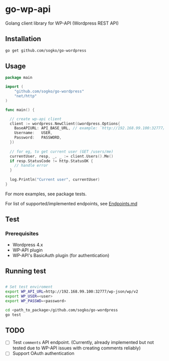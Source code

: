 # go-wp-api
Golang client library for WP-API (Wordpress REST API)


## Installation

```bash
go get github.com/sogko/go-wordpress

```

## Usage
```go
package main

import (
	"github.com/sogko/go-wordpress"
	"net/http"
)

func main() {

  // create wp-api client
  client := wordpress.NewClient(&wordpress.Options{
    BaseAPIURL: API_BASE_URL, // example: `http://192.168.99.100:32777/wp-json/wp/v2`
    Username:   USER,
    Password:   PASSWORD,
  })
  	
  // for eg, to get current user (GET /users/me)
  currentUser, resp, _, _ := client.Users().Me()
  if resp.StatusCode != http.StatusOK {
    // handle error
  }
  
  log.Println("Current user", currentUser)
}

```
For more examples, see package tests.

For list of supported/implemented endpoints, see [Endpoints.md](./endpoints.md)

## Test

### Prerequisites
- Wordpress 4.x
- WP-API plugin
- WP-API's BasicAuth plugin (for authentication)

## Running test

```bash

# Set test enviroment
export WP_API_URL=http://192.168.99.100:32777/wp-json/wp/v2
export WP_USER=<user>
export WP_PASSWD=<password>

cd <path_to_package>/github.com/sogko/go-wordpress
go test

```

## TODO
- [ ] Test `comments` API endpoint. (Currently, already implemented but not tested due to WP-API issues with creating comments reliably)
- [ ] Support OAuth authentication
